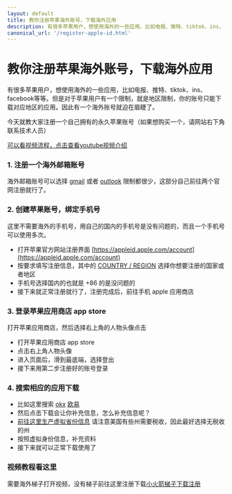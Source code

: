 ```yaml
---
layout: default
title: 教你注册苹果海外账号，下载海外应用
description: 有很多苹果用户，想使用海外的一些应用，比如电报、推特、tiktok、ins、facebook等等。但是对于苹果用户有一个限制，就是地区限制，你的账号只能下载对应地区的应用。因此有一个海外账号就迫在眉睫了。
canonical_url: '/register-apple-id.html'
---
```

# 教你注册苹果海外账号，下载海外应用

有很多苹果用户，想使用海外的一些应用，比如电报、推特、tiktok、ins、facebook等等。但是对于苹果用户有一个限制，就是地区限制，你的账号只能下载对应地区的应用。因此有一个海外账号就迫在眉睫了。

今天就教大家注册一个自己拥有的永久苹果账号（如果想购买一个，请网站右下角联系技术人员）

[可以看视频流程，点击查看youtube视频介绍](https://www.youtube.com/embed/oY396wEXzww)

### 1. 注册一个海外邮箱账号
海外邮箱账号可以选择 [gmail](https://gmail.com) 或者 [outlook](https://outlook.com) 限制都很少，这部分自己前往两个官网注册就行了。

### 2. 创建苹果账号，绑定手机号
这里不需要海外的手机号，用自己的国内的手机号是没有问题的，而且一个手机号可以使用多次。

- 打开苹果官方网站注册界面 [https://appleid.apple.com/account](https://appleid.apple.com/account)
- 按要求填写注册信息，其中的 [COUNTRY / REGION]() 选择你想要注册的国家或者地区
- 手机号选择国内的也就是 +86 的是没问题的
- 接下来就正常注册就行了，注册完成后，前往手机 apple 应用商店

### 3. 登录苹果应用商店 app store
打开苹果应用商店，然后选择右上角的人物头像点击

- 打开苹果应用商店 app store
- 点击右上角人物头像
- 进入页面后，滑到最底端，选择登出
- 接下来用第二步注册好的账号登录

### 4. 搜索相应的应用下载

- 比如这里搜索 [okx]() [欧易]()
- 然后点击下载会让你补充信息，怎么补充信息呢？
- [前往这里生产虚拟省份信息](https://ciroapp.com/zh-CN/free-tools/fake-identity-generator) 请注意美国有些州需要税收，因此最好选择无税收的州
- 按照虚拟身份信息，补充资料
- 接下来就可以正常下载使用了

### 视频教程看这里
需要海外梯子打开视频，没有梯子前往这里注册下载[小火箭梯子下载注册](./vpn.html)
